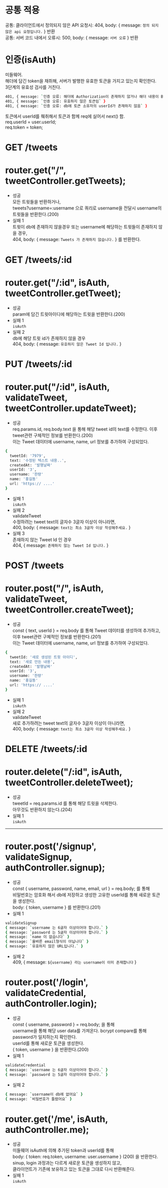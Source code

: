 # 공통 적용
공통: 클라이언트에서 정의되지 않은 API 요청시: 404, body: { message: `정의 되지 않은 api 요청입니다.` } 반환   
공통: 서버 코드 내에서 오류시: 500, body: { message: `서버 오류` } 반환   
   
   
# 인증(isAuth)
미들웨어.   
해더에 담긴 token을 채취해, 서버가 발행한 유효한 토큰을 가지고 있는지 확인한다.   
3단계의 유효성 검사를 거친다.   
```zsh
401, { message: `인증 오류: 해더에 Authorization이 존재하지 않거나 해더 내용이 Bearer로 시작하지 않음` }   
401, { message: `인증 오류: 유효하지 않은 토큰임` }   
401, { message: `인증 오류: db에 토큰 소유자의 userId가 존재하지 않음` }   
```
토큰에서 userId를 췌취해서 토큰과 함께 req에 실어서 next() 함.   
req.userId = user.userId;   
req.token = token;   
   
# GET /tweets
# router.get("/", tweetController.getTweets);
- 성공   
모든 트윗들을 반환하거나,      
tweets?username=:username 으로 쿼리로 username을 전달시 username의 트윗들을 반환한다.(200)   
- 실패 1   
트윗이 db에 존재하지 않을경우 또는 username에 해당하는 트윗들이 존재하지 않을 경우,   
404, body: { message: `Tweets 가 존재하지 않습니다.` } 를 반환한다.   
   
   
# GET /tweets/:id
# router.get("/:id", isAuth, tweetController.getTweet);
- 성공   
param에 담긴 트윗아이디에 해당하는 트윗을 반환한다.(200)   
- 실패 1   
`isAuth`   
- 실패 2   
db에 해당 트윗 id가 존재하지 않을 경우   
404, body: { message: `유호하지 않은 Tweet Id 입니다.` }   
   
   
# PUT /tweets/:id   
# router.put("/:id", isAuth, validateTweet, tweetController.updateTweet);   
- 성공   
req.params.id, req.body.text 을 통해 해당 tweet id의 text를 수정한다. 이후 tweet관련 구체적인 정보를 반환한다.(200)   
이는 Tweet 데이터에 username, name, url 정보를 추가하여 구성되었다.   
```zsh
{   
  tweetId: '7979',   
  text: '수정된 텍스트 내용..',   
  createdAt: '발행날짜'    
  userId: '3',    
  username: '한량'   
  name: '홍길동'   
  url: 'https:// ....'     
}    
```
- 실패 1   
`isAuth`   
- 실패 2   
validateTweet   
수정하려는 tweet text의 글자수 3글자 이상이 아니라면,   
400, body: { message: `text는 최소 3글자 이상 작성해주세요.` }    
- 실패 3   
존재하지 않는 Tweet Id 인 경우    
404, { message: `존재하지 않는 Tweet Id 입니다.` }    
    
    
# POST /tweets
# router.post("/", isAuth, validateTweet, tweetController.createTweet);
- 성공     
const { text, userId } = req.body 를 통해 Tweet 데이터를 생성하여 추가하고, 이후 tweet관련 구체적인 정보를 반환한다.(201)    
이는 Tweet 데이터에 username, name, url 정보를 추가하여 구성되었다.    
```zsh
{
  tweetId: '새로 생성된 트윗 아이디',
  text: '새로 만든 내용',
  createdAt: '발행날짜'
  userId: '3',
  username: '한량'
  name: '홍길동'
  url: 'https:// ....'
}
```
- 실패 1    
`isAuth`    
- 실패 2    
validateTweet     
새로 추가하려는 tweet text의 글자수 3글자 이상이 아니라면,     
400, body: { message: `text는 최소 3글자 이상 작성해주세요.` }      
     
      
# DELETE /tweets/:id
# router.delete("/:id", isAuth, tweetController.deleteTweet);
- 성공    
tweetId = req.params.id 를 통해 해당 트윗을 삭제한다.    
아무것도 반환하지 않는다.(204)    
- 실패 1    
`isAuth`    
     
---------------------------------------------------------------------------    
     
# router.post('/signup', validateSignup, authController.signup);    
- 성공    
const { username, password, name, email, url } = req.body; 를 통해    
비밀번호는 암호화 해서 db에 저장하고 생성한 고유한 userId를 통해 새로운 토큰을 생성한다.     
body: { token, username } 를 반환한다.(201)    
- 실패 1    
```zsh
validateSignup     
{ message: `username 는 6글자 이상이어야 합니다.` }
{ message: `password 는 5글자 이상이어야 합니다.` }
{ message: `name 이 없습니다` }
{ message: `올바른 email형식이 아닙니다` }
{ message: `유효하지 않은 URL입니다.` }
```
- 실패 2     
409, { message: `${username} 라는 username이 이미 존재합니다` }     
     
      
# router.post('/login', validateCredential, authController.login);
- 성공     
const { username, password } = req.body; 을 통해     
username을 통해 해당 user data를 가져온다. bcrypt compare를 통해 password가 일치하는지 확인한다.     
userId를 통해 새로운 토큰을 생성한다.    
{ token, username } 을 반환한다.(200)    
- 실패 1
```zsh
validateCredential     
{ message: `username 는 6글자 이상이어야 합니다.` }
{ message: `password 는 5글자 이상이어야 합니다.` }
```
- 실패 2
```zsh
{ message: `username이 db에 없어요` }
{ message: `비밀번호가 틀렸어요` }
```
    
     
# router.get('/me', isAuth, authController.me);
- 성공    
미들웨어 isAuth에 의해 추가된 token과 userId를 통해    
body: { token: req.token, username: user.username } (200) 을 반환한다.    
sinup, login 과정과는 다르게 새로운 토큰을 생성하지 않고,    
클라이언트가 기존에 보유하고 있는 토큰을 그대로 다시 반환해준다.    
- 실패 1    
`isAuth`    

